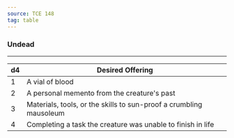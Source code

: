 ```yaml
---
source: TCE 148
tag: table
---
```


### Undead
---
|d4|Desired Offering|
|----|------------|
|1|A vial of blood|
|2|A personal memento from the creature's past|
|3|Materials, tools, or the skills to sun-proof a crumbling mausoleum|
|4|Completing a task the creature was unable to finish in life|
